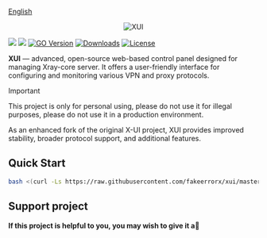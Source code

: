 [English](/README.md)

<p align="center">
  <picture>
    <source media="(prefers-color-scheme: dark)" srcset="./media/XUI-dark.png">
    <img alt="XUI" src="./media/XUI-light.png">
  </picture>
</p>

[![](https://img.shields.io/github/v/release/fakeerrorx/xui.svg?style=for-the-badge)](https://github.com/FakeErrorX/XUI/releases)
[![](https://img.shields.io/github/actions/workflow/status/fakeerrorx/xui/release.yml.svg?style=for-the-badge)](https://github.com/FakeErrorX/XUI/actions)
[![GO Version](https://img.shields.io/github/go-mod/go-version/fakeerrorx/xui.svg?style=for-the-badge)](#)
[![Downloads](https://img.shields.io/github/downloads/fakeerrorx/xui/total.svg?style=for-the-badge)](https://github.com/FakeErrorX/XUI/releases/latest)
[![License](https://img.shields.io/badge/license-GPL%20V3-blue.svg?longCache=true&style=for-the-badge)](https://www.gnu.org/licenses/gpl-3.0.en.html)

**XUI** — advanced, open-source web-based control panel designed for managing Xray-core server. It offers a user-friendly interface for configuring and monitoring various VPN and proxy protocols.

> [!IMPORTANT]
> This project is only for personal using, please do not use it for illegal purposes, please do not use it in a production environment.

As an enhanced fork of the original X-UI project, XUI provides improved stability, broader protocol support, and additional features.

## Quick Start

```bash
bash <(curl -Ls https://raw.githubusercontent.com/fakeerrorx/xui/master/install.sh)
```


## Support project

**If this project is helpful to you, you may wish to give it a**:star2:

